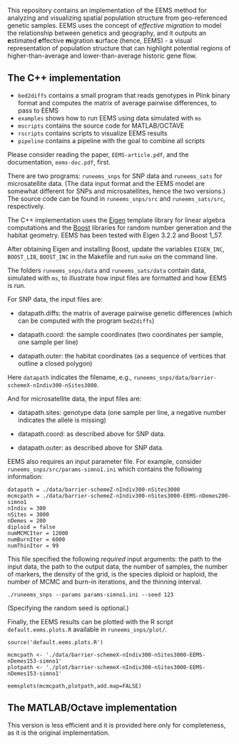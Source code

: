 
This repository contains an implementation of the EEMS method for analyzing and visualizing spatial population structure from geo-referenced genetic samples. EEMS uses the concept of *effective migration* to model the relationship between genetics and geography, and it outputs an **e**stimated **e**ffective **m**igration **s**urface (hence, EEMS) - a visual representation of population structure that can highlight potential regions of higher-than-average and lower-than-average historic gene flow.

## The C++ implementation

* `bed2diffs` contains a small program that reads genotypes in Plink binary format and computes the matrix of average pairwise differences, to pass to EEMS
* `examples` shows how to run EEMS using data simulated with `ms`
* `mscripts` contains the source code for MATLAB/OCTAVE
* `rscripts` contains scripts to visualize EEMS results
* `pipeline` contains a pipeline with the goal to combine all scripts

Please consider reading the paper, `EEMS-article.pdf`, and the documentation, `eems-doc.pdf`, first.

There are two programs: `runeems_snps` for SNP data and `runeems_sats` for microsatellite data. (The data input format and the EEMS model are somewhat different for SNPs and microsatellites, hence the two versions.) The source code can be found in `runeems_snps/src` and `runeems_sats/src`, respectively.

The C++ implementation uses the [Eigen](http://eigen.tuxfamily.org) template library for linear algebra computations and the [Boost](http://www.boost.org) libraries for random number generation and the habitat geometry. EEMS has been tested with Eigen 3.2.2 and Boost 1_57.

After obtaining Eigen and installing Boost, update the variables `EIGEN_INC`, `BOOST_LIB`, `BOOST_INC` in the Makefile and run `make` on the command line.

The folders `runeems_snps/data` and `runeems_sats/data` contain data, simulated with `ms`, to illustrate how input files are formatted and how EEMS is run.

For SNP data, the input files are:

* datapath.diffs: the matrix of average pairwise genetic differences (which can be computed with the program `bed2diffs`)

* datapath.coord: the sample coordinates (two coordinates per sample, one sample per line)

* datapath.outer: the habitat coordinates (as a sequence of vertices that outline a closed polygon)

Here `datapath` indicates the filename, e.g., `runeems_snps/data/barrier-schemeX-nIndiv300-nSites3000`.

And for microsatellite data, the input files are:

* datapath.sites: genotype data (one sample per line, a negative number indicates the allele is missing)

* datapath.coord: as described above for SNP data.

* datapath.outer: as described above for SNP data.

EEMS also requires an input parameter file. For example, consider `runeems_snps/src/params-simno1.ini` which contains the following information:

```
datapath = ./data/barrier-schemeZ-nIndiv300-nSites3000
mcmcpath = ./data/barrier-schemeZ-nIndiv300-nSites3000-EEMS-nDemes200-simno1
nIndiv = 300
nSites = 3000
nDemes = 200
diploid = false
numMCMCIter = 12000
numBurnIter = 6000
numThinIter = 99
```

This file specified the following *required* input arguments: the path to the input data, the path to the output data, the number of samples, the number of markers, the density of the grid, is the species diploid or haploid, the number of MCMC and burn-in iterations, and the thinning interval.

```
./runeems_snps --params params-simno1.ini --seed 123
```

(Specifying the random seed is optional.)

Finally, the EEMS results can be plotted with the R script `default.eems.plots.R` available in `runeems_snps/plot/`.

```
source('default.eems.plots.R')mcmcpath <- './data/barrier-schemeX-nIndiv300-nSites3000-EEMS-nDemes153-simno1'plotpath <- './plot/barrier-schemeX-nIndiv300-nSites3000-EEMS-nDemes153-simno1'eemsplots(mcmcpath,plotpath,add.map=FALSE)
```

## The MATLAB/Octave implementation

This version is less efficient and it is provided here only for completeness, as it is the original implementation.
